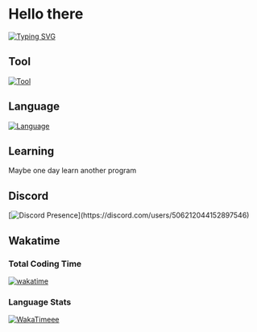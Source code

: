 # Hello there

[![Typing SVG](https://readme-typing-svg.demolab.com?font=Fira+Code&duration=3000&pause=500&color=F7390D&width=435&lines=Hi%2C+I'm+ElaXan+(Z3RO%234032);I'm+from+Indonesia;I+am+interested+in+Nodejs;Or+even+Python+and+Typescript)](https://git.io/typing-svg)

## Tool

[![Tool](https://skillicons.dev/icons?i=vscode&theme=dark)](https://skillicons.dev)

## Language

[![Language](https://skillicons.dev/icons?i=ts,nodejs,bash,py&theme=dark)](https://skillicons.dev)

## Learning

Maybe one day learn another program

## Discord

[![Discord Presence](https://lanyard.cnrad.dev/api/506212044152897546?idleMessage=Maybe%20he%20doing%20make%20a%20Stuff!)](https://discord.com/users/506212044152897546)

## Wakatime

### Total Coding Time

[![wakatime](https://wakatime.com/badge/user/050faae8-59ef-491c-85ff-36cd6df277f6.svg)](https://wakatime.com/@050faae8-59ef-491c-85ff-36cd6df277f6)

### Language Stats

[![WakaTimeee](https://github-readme-stats.vercel.app/api/wakatime?username=ElaXan)](https://wakatime.com/@ElaXan)
